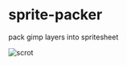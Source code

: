# sprite-packer
pack gimp layers into spritesheet

![scrot](https://github.com/user-attachments/assets/b09063bc-7b82-4c57-8eb5-a7382fc3f9db)
